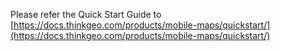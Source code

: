 Please refer the Quick Start Guide to [https://docs.thinkgeo.com/products/mobile-maps/quickstart/](https://docs.thinkgeo.com/products/mobile-maps/quickstart/)
